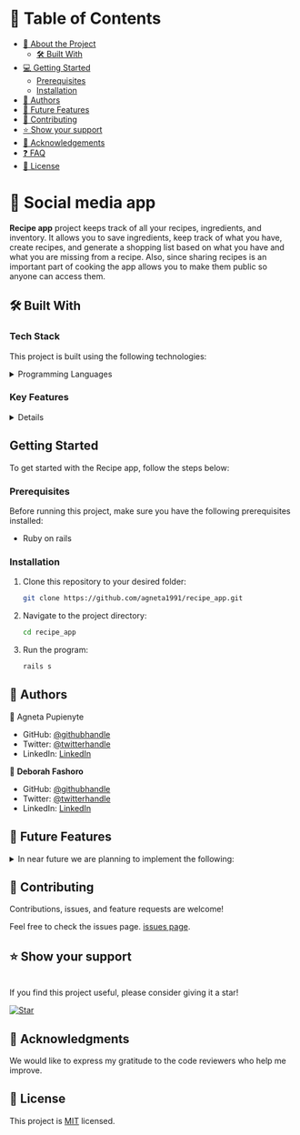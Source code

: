 
# 📗 Table of Contents

- [📖 About the Project](#about-project)
  - [🛠 Built With](#built-with)
- [💻 Getting Started](#getting-started)
  - [Prerequisites](#prerequisites)
  - [Installation](#installation)
- [👥 Authors](#authors)
- [🔭 Future Features](#future-features)
- [🤝 Contributing](#contributing)
- [⭐️ Show your support](#support)
- [🙏 Acknowledgements](#acknowledgements)
- [❓ FAQ](#faq)
- [📝 License](#license)

<!-- PROJECT DESCRIPTION -->

# 📖 Social media app <a name="about-project"></a>

**Recipe app** project keeps track of all your recipes, ingredients, and inventory. It allows you to save ingredients, keep track of what you have, create recipes, and generate a shopping list based on what you have and what you are missing from a recipe. Also, since sharing recipes is an important part of cooking the app allows you to make them public so anyone can access them.

## 🛠 Built With <a name="built-with"></a>

### Tech Stack

This project is built using the following technologies:

<details>
<summary>Programming Languages</summary>
  <ul>
    <li>Ruby on Rails</li>
  </ul>
</details>

### Key Features <a name="key-features"></a>

<details>
  <ul>
    <li>App has a database</li>
    <li>Database has 4 tables (Users, Recipe, Food, Recipe Food)</li>
  </ul>
</details>


<!-- GETTING STARTED -->

## Getting Started <a name="getting-started"></a>

To get started with the Recipe app, follow the steps below:

### Prerequisites

Before running this project, make sure you have the following prerequisites installed:

- Ruby on rails

### Installation <a name="installation"></a>

1. Clone this repository to your desired folder:

   ```sh
   git clone https://github.com/agneta1991/recipe_app.git

2. Navigate to the project directory:

    ```sh
    cd recipe_app
3. Run the program:
    ```sh
    rails s

<!-- AUTHORS -->

## 👥 Authors <a name="authors"></a>
👤 Agneta Pupienyte

- GitHub: [@githubhandle](https://github.com/agneta1991)<br>
- Twitter: [@twitterhandle](https://twitter.com/pupienytea)<br>
- LinkedIn: [LinkedIn](https://www.linkedin.com/in/agneta-pupienyte/)<br>

👤 **Deborah Fashoro**

- GitHub: [@githubhandle](https://github.com/Simpleshaikh1)<br>
- Twitter: [@twitterhandle](https://twitter.com/simpleshaikh1)<br>
- LinkedIn: [LinkedIn](https://linkedin.com/in/toyyib-abayomi)<br>

## 🔭 Future Features <a name="future-features"></a>

<details>
<summary>In near future we are planning to implement the following:</summary>
  <ul>
    <li>inventory</li>
    <li>food list for a given inventory</li>
    <li>Inventory shopping list, a shopping list, but only taking into consideration a chosen recipe and inventory</li>
  </ul>
</details>

<!-- CONTRIBUTING -->
## 🤝 Contributing <a name="contributing"></a>

Contributions, issues, and feature requests are welcome!

Feel free to check the issues page.
[issues page](https://github.com/agneta1991/recipe_app/issues).

## ⭐️ Show your support <a name="support"></a>
<br>
If you find this project useful, please consider giving it a star!

[![Star](https://img.shields.io/github/stars/agneta1991/recipe_app?style=social)](https://github.com/agneta1991/recipe_app)


<!-- ACKNOWLEDGEMENTS -->
## 🙏 Acknowledgments <a name="acknowledgements"></a>
We would like to express my gratitude to the code reviewers who help me improve.

<!-- LICENSE -->
## 📝 License <a name="license"></a>
This project is [MIT](./LICENSE) licensed.